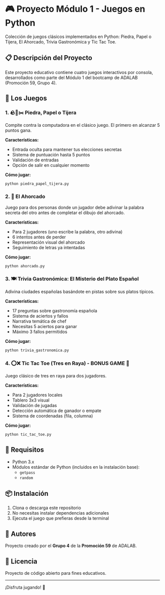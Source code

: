 # 🎮 Proyecto Módulo 1 - Juegos en Python

Colección de juegos clásicos implementados en Python: Piedra, Papel o Tijera, El Ahorcado, Trivia Gastronómica y Tic Tac Toe.

## 📋 Descripción del Proyecto

Este proyecto educativo contiene cuatro juegos interactivos por consola, desarrollados como parte del Módulo 1 del bootcamp de ADALAB (Promoción 59, Grupo 4).

## 🎯 Los Juegos

### 1. 🪨📄✂️ Piedra, Papel o Tijera
Compite contra la computadora en el clásico juego. El primero en alcanzar 5 puntos gana.

**Características:**
- Entrada oculta para mantener tus elecciones secretas
- Sistema de puntuación hasta 5 puntos
- Validación de entradas
- Opción de salir en cualquier momento

**Cómo jugar:**
```bash
python piedra_papel_tijera.py
```

### 2. 🎪 El Ahorcado
Juego para dos personas donde un jugador debe adivinar la palabra secreta del otro antes de completar el dibujo del ahorcado.

**Características:**
- Para 2 jugadores (uno escribe la palabra, otro adivina)
- 6 intentos antes de perder
- Representación visual del ahorcado
- Seguimiento de letras ya intentadas

**Cómo jugar:**
```bash
python ahorcado.py
```

### 3. 🍽️ Trivia Gastronómica: El Misterio del Plato Español
Adivina ciudades españolas basándote en pistas sobre sus platos típicos.

**Características:**
- 17 preguntas sobre gastronomía española
- Sistema de aciertos y fallos
- Narrativa temática de chef
- Necesitas 5 aciertos para ganar
- Máximo 3 fallos permitidos

**Cómo jugar:**
```bash
python trivia_gastronomica.py
```

### 4. ⭕❌ Tic Tac Toe (Tres en Raya) - BONUS GAME 🎁
Juego clásico de tres en raya para dos jugadores.

**Características:**
- Para 2 jugadores locales
- Tablero 3x3 visual
- Validación de jugadas
- Detección automática de ganador o empate
- Sistema de coordenadas (fila, columna)

**Cómo jugar:**
```bash
python tic_tac_toe.py
```

## 🚀 Requisitos

- Python 3.x
- Módulos estándar de Python (incluidos en la instalación base):
  - `getpass`
  - `random`

## 📦 Instalación

1. Clona o descarga este repositorio
2. No necesitas instalar dependencias adicionales
3. Ejecuta el juego que prefieras desde la terminal

## 👥 Autores

Proyecto creado por el **Grupo 4** de la **Promoción 59** de ADALAB.

## 📄 Licencia

Proyecto de código abierto para fines educativos.

---

¡Disfruta jugando! 🎉
